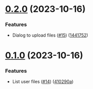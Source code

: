 # [0.2.0](https://github.com/PedroChaparro/unofficial-frontend-react/compare/v0.1.0...v0.2.0) (2023-10-16)


### Features

* Dialog to upload files ([#15](https://github.com/PedroChaparro/unofficial-frontend-react/issues/15)) ([1441752](https://github.com/PedroChaparro/unofficial-frontend-react/commit/14417526a6eeb4fc3caaab4f6b37a53e65b35052))



# [0.1.0](https://github.com/PedroChaparro/unofficial-frontend-react/compare/410290a1e5a90644d7e76d422f5504a0aff4fbe2...v0.1.0) (2023-10-16)


### Features

* List user files ([#14](https://github.com/PedroChaparro/unofficial-frontend-react/issues/14)) ([410290a](https://github.com/PedroChaparro/unofficial-frontend-react/commit/410290a1e5a90644d7e76d422f5504a0aff4fbe2))



